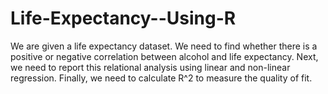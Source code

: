 # Life-Expectancy--Using-R
We are given a life expectancy dataset. We need to find whether there is a positive or negative correlation between alcohol and life expectancy. Next, we need to report this relational analysis using linear and non-linear regression. Finally, we need to calculate R^2 to measure the quality of fit.
